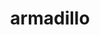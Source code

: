 ---
title: "armadillo"
layout: cache
categories: [package, develop]
meta: {"compilers": ["gcc@=12.3.0"], "num_specs": 5, "num_specs_by_stack": {"root": 5, "tutorial": 5}, "oss": ["ubuntu22.04"], "platforms": ["linux"], "stacks": ["root", "tutorial"], "targets": ["x86_64_v3"], "versions": ["14.2.2", "14.2.3"]}
spec_details: [{"compiler": "gcc@=12.3.0", "hash": "23i6ahe7rkdxnnl3zp7exd5tq45qlatv", "os": "ubuntu22.04", "platform": "linux", "size": "-", "stacks": ["root", "tutorial"], "tarball": "https://binaries.spack.io/develop/build_cache/linux-ubuntu22.04-x86_64_v3/gcc-12.3.0/armadillo-14.2.2/linux-ubuntu22.04-x86_64_v3-gcc-12.3.0-armadillo-14.2.2-23i6ahe7rkdxnnl3zp7exd5tq45qlatv.spack", "target": "x86_64_v3", "variants": ["build_system=cmake", "build_type=Release", "generator=make", "~ipo", "patches=59207b1"], "versions": ["14.2.2"]}, {"compiler": "gcc@=12.3.0", "hash": "kisbhmzpnczr2nroaivbpc75bnwubuln", "os": "ubuntu22.04", "platform": "linux", "size": "-", "stacks": ["root", "tutorial"], "tarball": "https://binaries.spack.io/develop/build_cache/linux-ubuntu22.04-x86_64_v3/gcc-12.3.0/armadillo-14.2.2/linux-ubuntu22.04-x86_64_v3-gcc-12.3.0-armadillo-14.2.2-kisbhmzpnczr2nroaivbpc75bnwubuln.spack", "target": "x86_64_v3", "variants": ["build_system=cmake", "build_type=Release", "generator=make", "~ipo", "patches=59207b1"], "versions": ["14.2.2"]}, {"compiler": "gcc@=12.3.0", "hash": "sm536lypuwbbvoyyq7fhqiexfpeaaweh", "os": "ubuntu22.04", "platform": "linux", "size": "-", "stacks": ["root", "tutorial"], "tarball": "https://binaries.spack.io/develop/build_cache/linux-ubuntu22.04-x86_64_v3/gcc-12.3.0/armadillo-14.2.2/linux-ubuntu22.04-x86_64_v3-gcc-12.3.0-armadillo-14.2.2-sm536lypuwbbvoyyq7fhqiexfpeaaweh.spack", "target": "x86_64_v3", "variants": ["build_system=cmake", "build_type=Release", "generator=make", "~ipo", "patches=59207b1"], "versions": ["14.2.2"]}, {"compiler": "gcc@=12.3.0", "hash": "wydttb5knrdyvf3kfdcyvdpoe75scp4s", "os": "ubuntu22.04", "platform": "linux", "size": "-", "stacks": ["root", "tutorial"], "tarball": "https://binaries.spack.io/develop/build_cache/linux-ubuntu22.04-x86_64_v3/gcc-12.3.0/armadillo-14.2.2/linux-ubuntu22.04-x86_64_v3-gcc-12.3.0-armadillo-14.2.2-wydttb5knrdyvf3kfdcyvdpoe75scp4s.spack", "target": "x86_64_v3", "variants": ["build_system=cmake", "build_type=Release", "generator=make", "~ipo", "patches=59207b1"], "versions": ["14.2.2"]}, {"compiler": "gcc@=12.3.0", "hash": "54f233erupefwtc2xcqgwcap2hiteyvw", "os": "ubuntu22.04", "platform": "linux", "size": "-", "stacks": ["root", "tutorial"], "tarball": "https://binaries.spack.io/develop/build_cache/linux-ubuntu22.04-x86_64_v3/gcc-12.3.0/armadillo-14.2.3/linux-ubuntu22.04-x86_64_v3-gcc-12.3.0-armadillo-14.2.3-54f233erupefwtc2xcqgwcap2hiteyvw.spack", "target": "x86_64_v3", "variants": ["build_system=cmake", "build_type=Release", "generator=make", "~ipo", "patches=59207b1"], "versions": ["14.2.3"]}]
---